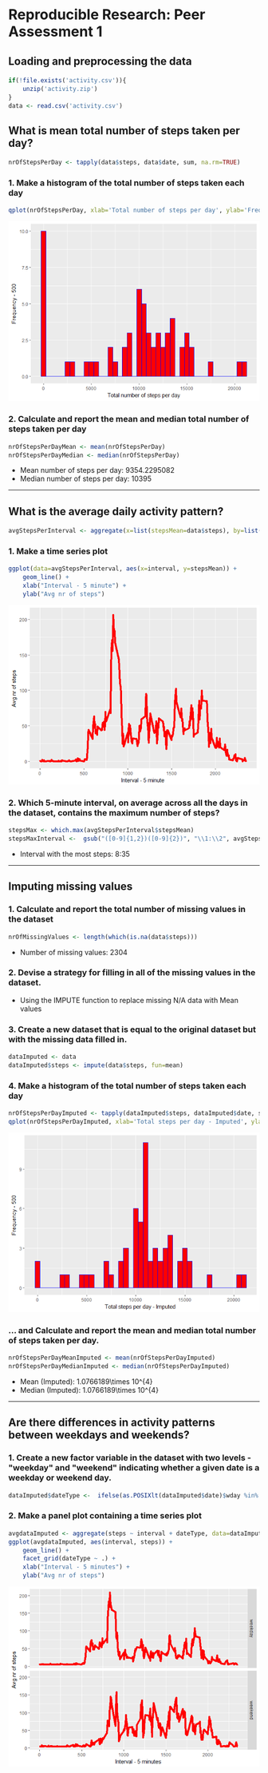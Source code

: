 # Reproducible Research: Peer Assessment 1



## Loading and preprocessing the data

```r
if(!file.exists('activity.csv')){
    unzip('activity.zip')
}
data <- read.csv('activity.csv')
```

## What is mean total number of steps taken per day?

```r
nrOfStepsPerDay <- tapply(data$steps, data$date, sum, na.rm=TRUE)
```

### 1. Make a histogram of the total number of steps taken each day

```r
qplot(nrOfStepsPerDay, xlab='Total number of steps per day', ylab='Frequency - 500', binwidth=500)
```

![](PA1_template_files/figure-html/unnamed-chunk-4-1.png)<!-- -->

### 2. Calculate and report the mean and median total number of steps taken per day

```r
nrOfStepsPerDayMean <- mean(nrOfStepsPerDay)
nrOfStepsPerDayMedian <- median(nrOfStepsPerDay)
```
* Mean number of steps per day: 9354.2295082
* Median number of steps per day:  10395

-----

## What is the average daily activity pattern?

```r
avgStepsPerInterval <- aggregate(x=list(stepsMean=data$steps), by=list(interval=data$interval), FUN=mean, na.rm=TRUE)
```

### 1. Make a time series plot

```r
ggplot(data=avgStepsPerInterval, aes(x=interval, y=stepsMean)) +
    geom_line() +
    xlab("Interval - 5 minute") +
    ylab("Avg nr of steps") 
```

![](PA1_template_files/figure-html/unnamed-chunk-7-1.png)<!-- -->

### 2. Which 5-minute interval, on average across all the days in the dataset, contains the maximum number of steps?

```r
stepsMax <- which.max(avgStepsPerInterval$stepsMean)
stepsMaxInterval <-  gsub("([0-9]{1,2})([0-9]{2})", "\\1:\\2", avgStepsPerInterval[stepsMax,'interval'])
```

* Interval with the most steps: 8:35

----

## Imputing missing values
### 1. Calculate and report the total number of missing values in the dataset 

```r
nrOfMissingValues <- length(which(is.na(data$steps)))
```

* Number of missing values: 2304

### 2. Devise a strategy for filling in all of the missing values in the dataset.

* Using the IMPUTE function to replace missing N/A data with Mean values


### 3. Create a new dataset that is equal to the original dataset but with the missing data filled in.

```r
dataImputed <- data
dataImputed$steps <- impute(data$steps, fun=mean)
```


### 4. Make a histogram of the total number of steps taken each day 

```r
nrOfStepsPerDayImputed <- tapply(dataImputed$steps, dataImputed$date, sum)
qplot(nrOfStepsPerDayImputed, xlab='Total steps per day - Imputed', ylab='Frequency - 500', binwidth=500)
```

![](PA1_template_files/figure-html/unnamed-chunk-11-1.png)<!-- -->

### ... and Calculate and report the mean and median total number of steps taken per day. 

```r
nrOfStepsPerDayMeanImputed <- mean(nrOfStepsPerDayImputed)
nrOfStepsPerDayMedianImputed <- median(nrOfStepsPerDayImputed)
```
* Mean (Imputed): 1.0766189\times 10^{4}
* Median (Imputed):  1.0766189\times 10^{4}


----

## Are there differences in activity patterns between weekdays and weekends?
### 1. Create a new factor variable in the dataset with two levels - "weekday" and "weekend" indicating whether a given date is a weekday or weekend day.


```r
dataImputed$dateType <-  ifelse(as.POSIXlt(dataImputed$date)$wday %in% c(0,6), 'weekend', 'weekday')
```

### 2. Make a panel plot containing a time series plot


```r
avgdataImputed <- aggregate(steps ~ interval + dateType, data=dataImputed, mean)
ggplot(avgdataImputed, aes(interval, steps)) + 
    geom_line() + 
    facet_grid(dateType ~ .) +
    xlab("Interval - 5 minutes") + 
    ylab("Avg nr of steps")
```

![](PA1_template_files/figure-html/unnamed-chunk-14-1.png)<!-- -->
